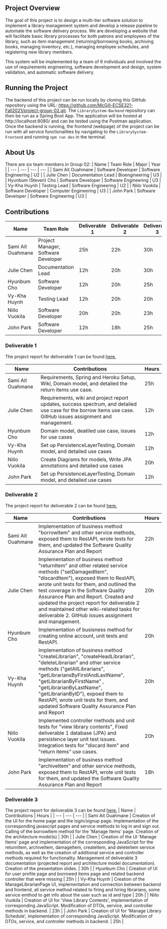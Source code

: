 ## Project Overview
The goal of this project is to design a multi-tier software solution to implement a library management system and develop a release pipeline to automate the software delivery process. We are developing a website that will facilitate basic library processes for both patrons and employees of the library, such as item management (returning/borrowing books, archiving books, managing inventory, etc.), managing employee schedules, and registering new library members.

This system will be implemented by a team of 6 individuals and involved the use of requirements engineering, software development and design, system validation, and automatic software delivery.

## Running the Project
The backend of this project can be run locally by cloning this GitHub repository using the URL: https://github.com/McGill-ECSE321-Fall2021/project-group-02.git. The `LibrarySystem-Backend` repository can then be run as a Spring Boot App. The application will be hosted at http://localhost:8080/ and can be tested using the Postman application. Once the backend is running, the frontend (webpage) of the project can be run with all service functionalities by navigating to the `LibrarySystem-Frontend` and running `npm run dev` in the terminal.

## About Us
There are six team members in Group 02: 
| Name | Team Role | Major | Year |
| --- | --- | --- | --- |
| Sami Ait Ouahmane | Software Developer | Software Engineering | U2 | 
| Julie Chen | Documentation Lead | Bioengineering | U3 |
| Hyunbum (Steven) Cho | Software Developer | Software Engineering | U3 |
| Vy-Kha Huynh | Testing Lead  | Software Engineering | U2 |
| Niilo Vuokila | Software Developer | Computer Engineering | U3 |
| John Park | Software Developer | Software Engineering | U3 |

## Contributions
| Name | Team Role | Deliverable 1 | Deliverable 2 | Deliverable 3 | Deliverable 4 |
| --- | --- | --- | --- | --- | --- |
| Sami Ait Ouahmane | Project Manager, Software Developer | 25h | 22h | 30h |  |
| Julie Chen | Documentation Lead | 12h | 20h | 30h |  |
| Hyunbum Cho | Software Developer | 12h | 20h | 25h |  |
| Vy-Kha Huynh | Testing Lead  | 12h | 20h | 20h |  |
| Niilo Vuokila | Software Developer | 20h | 20h | 23h |  |
| John Park | Software Developer | 12h | 18h | 25h |  |
 
 ### Deliverable 1
 The project report for deliverable 1 can be found [here.](https://github.com/McGill-ECSE321-Fall2021/project-group-02/wiki/Project-Report---Deliverable-1)
 
 | Name | Contributions | Hours |
| --- | --- | --- |
| Sami Ait Ouahmane | Requirements, Spring and Heroku Setup, Wiki, Domain model, and detailed the return items use case. | 25h |
| Julie Chen | Requirements, wiki and project report updates, success spectrum, and detailed use case for the borrow items use case. GitHub issues assignment and management. | 12h |
| Hyunbum Cho | Domain model, deatiled use case, issues for use cases | 12h |
| Vy-Kha Huynh | Set up PersistenceLayerTesting, Domain model, and detailed use cases  | 12h |
| Niilo Vuokila | Create Diagrams for models, Write JPA annotations and detailed use cases | 20h |
| John Park | Set up PersistenceLayerTesting, Domain model, and detailed use cases | 12h |

 ### Deliverable 2
 The project report for deliverable 2 can be found [here.](https://github.com/McGill-ECSE321-Fall2021/project-group-02/wiki/Project-Report-Deliverable-2)
 
 | Name | Contributions | Hours |
| --- | --- | --- |
| Sami Ait Ouahmane | Implementation of business method "borrowItem" and other service methods, exposed them to RestAPI, wrote tests for them, and updated the Software Quality Assurance Plan and Report | 22h |
| Julie Chen | Implementation of business method "returnItem" and other related service methods ("setDamagedItem", "discardItem"), exposed them to RestAPI, wrote unit tests for them, and outlined the test coverage in the Software Quality Assurance Plan and Report. Created and updated the project report for deliverable 2 and maintained other wiki-related tasks for deliverable 2. GitHub issues assignment and management. | 20h |
| Hyunbum Cho | Implementation of busisness method for creating online account, unit tests and RestAPI. | 20h |
| Vy-Kha Huynh | Implementation of business method "createLibrarian", "createHeadLibrarian", "deleteLibrarian" and other service methods ("getAllLibrarians", "getLibrariansByFirstAndLastName", "getLibrarianByFirstName" , "getLibrarianByLastName", "getLibrarianByID"), expoed them to RestAPI, wrote unit tests for them, and updated Software Quality Assurance Plan and Report | 20h |
| Niilo Vuokila | Implemented controller methods and unit tests for "view library contents", Fixed deliverable 1 database (JPA) and persistence layer unit test issues. Integration tests for "discard item" and "return items" use cases. | 20h |
| John Park | Implementation of business method "archiveItem" and other service methods, exposed them to RestAPI, wrote unit tests for them, and updated the Software Quality Assurance Plan and Report | 18h |

### Deliverable 3
The project report for deliverable 3 can be found [here.](https://github.com/McGill-ECSE321-Fall2021/project-group-02/wiki/Project-Report-Deliverable-3)
| Name | Contributions | Hours |
| --- | --- | --- |
| Sami Ait Ouahmane | Creation of the UI for the home page and the login/signup page. Implementation of the corresponding javascript pages and service methods to log in and sign out. Calling of the borrowItem method for the 'Manage Items' page. Creation of the architecture model(s) | 30h |
| Julie Chen | Creation of the UI 'Manage Items' page and implementation of the corresponding JavaScript for the returnItem, archiveItem, damageItem, createItem, and deleteItem service methods, as well as the creation of additional service and controller methods required for functionality. Management of deliverable 3 documentation (projected report and architecture model documentation). Creation of the presentation slides. | 30h |
| Hyunbum Cho | Creation of UI for user profile page and borrowed items page and related backend controller that were missing | 25h |
| Vy-Kha Huynh | Creation of the ManageLibrarianPage UI, implementation and connection between backend and frontend, all service method related to firing and hiring librarians, some service emthod to get info about the user such as id and type | 20h |
| Niilo Vuokila | Creation of UI for 'View Library Contents', implementation of corresponding JavaScript. Modification of DTOs, service, and controller methods in backend. | 23h |
| John Park | Creation of UI for 'Manage Library Schedule', implementation of corresponding JavaScript. Modification of DTOs, service, and controller methods in backend. | 25h |
